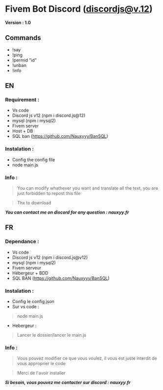 # Fivem Bot Discord (discordjs@v.12)

**Version : 1.0**

## __Commands__
- !say
- !ping
- !permid "id"
- !unban
- !info


## EN

### Requirement : 

- Vs code
- Discord js v12 (npm i discord.js@12)
- mysql (npm i mysql2)
- Fivem server
- Host + DB
- SQL ban (https://github.com/Nauxyyy/BanSQL)

### Instalation : 

- Config the config file
- node main.js

### Info :

> You can modify whathever you want and translate all the text, you are just forbidden to repost this file

> Thx to download

***You can contact me on discord for any question : nauxyy.fr***


## FR

### Dependance :

- Vs code
- Discord js v12 (npm i discord.js@v12)
- mysql (npm i mysql2)
- Fivem serveur
- Hébergeur + BDD
- SQL BAN (https://github.com/Nauxyyy/BanSQL)

### Instalation :

- Config le config.json
- Sur vs code : 
> node main.js
- Hebergeur : 
> Lancer le dossier/lancer le main.js

### Info :

> Vous pouvez modifier ce que vous voulez, il vous est juste interdit de vous approprier le code

> Merci de l'avoir installer

***Si besoin, vous pouvez me contacter sur discord : nauxyy.fr***
